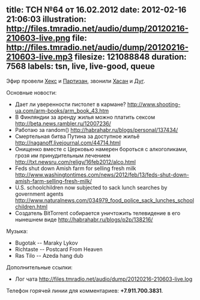 title: ТСН №64 от 16.02.2012
date: 2012-02-16 21:06:03
illustration: http://files.tmradio.net/audio/dump/20120216-210603-live.png
file: http://files.tmradio.net/audio/dump/20120216-210603-live.mp3
filesize: 121088848
duration: 7568
labels: tsn, live, live-good, queue
---
Эфир провели [Хекс](/guests/umonkey/) и [Партизан](/guests/partyzan/), звонили
[Хасан](/guests/argbrontsterop/) и [Дуг](/guests/dugwin/).

Основные новости:

- Дает ли уверенности пистолет в кармане?
  http://www.shooting-ua.com/arm-books/arm_book_43.htm
- В Финляндии за аренду жилья можно платить сексом
  http://beta.news.rambler.ru/12007236/
- Работаю за random()
  http://habrahabr.ru/blogs/personal/137434/
- Смертельная битва Путина за доступное жильё
  http://naganoff.livejournal.com/44714.html
- Онищенко вместе с Церковью намерен бороться с алкоголиками, грозя им принудительным лечением
  http://txt.newsru.com/religy/16feb2012/alco.html
- Feds shut down Amish farm for selling fresh milk
  http://www.washingtontimes.com/news/2012/feb/13/feds-shut-down-amish-farm-selling-fresh-milk/
- U.S. schoolchildren now subjected to sack lunch searches by government agents
  http://www.naturalnews.com/034979_food_police_sack_lunches_schoolchildren.html
- Создатель BitTorrent собирается уничтожить телевидение в его нынешнем виде
  http://habrahabr.ru/blogs/p2p/138216/

Музыка:

- Bugotak -- Maraky Lykov
- Richtaste -- Postcard From Heaven
- Ras Tilo -- Azeda hang dub

Дополнительные ссылки:

- Лог чата
  http://files.tmradio.net/audio/dump/20120216-210603-live.log

Телефон горячей линии для комментариев: **+7.911.700.3831**.

